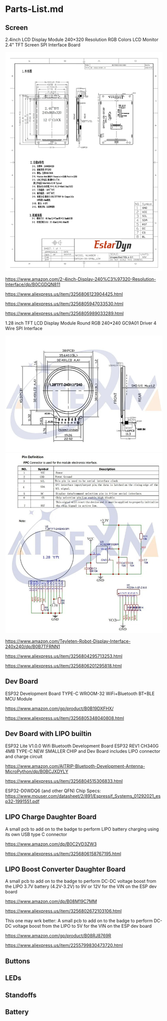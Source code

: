 # Parts-List.md

## Screen

2.4inch LCD Display Module 240×320 Resolution RGB Colors LCD Monitor 2.4" TFT Screen SPI Interface Board

![Specs](images/screen_specs_2.4in_Sf8d2ac15530845a3804ac49b09447cc6L.jpg)

https://www.amazon.com/2-4inch-Display-240%C3%97320-Resolution-Interface/dp/B0CGDQN811

https://www.aliexpress.us/item/3256806123904425.html

https://www.aliexpress.us/item/3256805947033530.html

https://www.aliexpress.us/item/3256805989033289.html

1.28 inch TFT LCD Display Module Round RGB 240*240 GC9A01 Driver 4 Wire SPI Interface

![Specs1](images/screen_specs1_1.28in_S9fd7a91f04f049a4865e5dd47b204d6bA.jpg)
![Specs2](images/screen_specs2_1.28in_S6bd9f80333664306a94697ec085dfc7de.jpg)

https://www.amazon.com/Teyleten-Robot-Display-Interface-240x240/dp/B0B7TFRNN1

https://www.aliexpress.us/item/3256804295713253.html

https://www.aliexpress.us/item/3256806201295818.html

## Dev Board 

ESP32 Development Board TYPE-C WROOM-32 WiFi+Bluetooth BT+BLE MCU Module

https://www.amazon.com/gp/product/B0B19DXFHX/

https://www.aliexpress.us/item/3256805348040808.html

## Dev Board with LIPO builtin

ESP32 Lite V1.0.0 Wifi Bluetooth Development Board ESP32 REV1 CH340G 4MB TYPE-C
NEW SMALLER CHIP and Dev Board includes LIPO connector and charge circuit

https://www.amazon.com/AITRIP-Bluetooth-Development-Antenna-MicroPython/dp/B0BCJXDYLY

https://www.aliexpress.us/item/3256804515306833.html

ESP32-D0WDQ6 (and other QFN) Chip Specs:
https://www.mouser.com/datasheet/2/891/Espressif_Systems_01292021_esp32-1991551.pdf

## LIPO Charge Daughter Board

A small pcb to add on to the badge to perform LIPO battery charging using its own USB type C connector

https://www.amazon.com/dp/B0C2VD3ZW3

https://www.aliexpress.us/item/3256806158767195.html

## LIPO Boost Converter Daughter Board

A small pcb to add on to the badge to perform DC-DC voltage boost from the LIPO 3.7V battery (4.2V-3.2V) to 9V or 12V for the VIN on the ESP dev board

https://www.amazon.com/dp/B08M19C7MM

https://www.aliexpress.us/item/3256802672103106.html

This one may wrk better:
A small pcb to add on to the badge to perform DC-DC voltage boost from the LIPO to 5V for the VIN on the ESP dev board

https://www.amazon.com/gp/product/B08RJ8769R

https://www.aliexpress.us/item/2255799830473720.html

## Buttons

## LEDs

## Standoffs

## Battery


